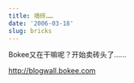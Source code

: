 ```yaml
---
title: 墙砖……
date: '2006-03-18'
slug: bricks
---
```


Bokee又在干嘛呢？开始卖砖头了……

http://blogwall.bokee.com
